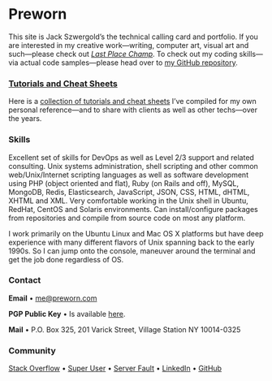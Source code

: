# Preworn

This site is Jack Szwergold’s the technical calling card and portfolio. If you are interested in my creative work—writing, computer art, visual art and such—please check out *[Last Place Champ][1]*. To check out my coding skills—via actual code samples—please head over to [my GitHub repository][8].

### [Tutorials and Cheat Sheets][2]

Here is a [collection of tutorials and cheat sheets][2] I’ve compiled for my own personal reference—and to share with clients as well as other techs—over the years.

### Skills

Excellent set of skills for DevOps as well as Level 2/3 support and related consulting. Unix systems administration, shell scripting and other common web/Unix/Internet scripting languages as well as software development using PHP (object oriented and flat), Ruby (on Rails and off), MySQL, MongoDB, Redis, Elasticsearch, JavaScript, JSON, CSS, HTML, dHTML, XHTML and XML. Very comfortable working in the Unix shell in Ubuntu, RedHat, CentOS and Solaris environments. Can install/configure packages from repositories and compile from source code on most any platform.

I work primarily on the Ubuntu Linux and Mac OS X platforms but have deep experience with many different flavors of Unix spanning back to the early 1990s. So I can jump onto the console, maneuver around the terminal and get the job done regardless of OS.

### Contact

**Email** • [me@preworn.com](mailto:me@preworn.com?Subject=Preworn%20Website%20Query)

**PGP Public Key** • Is available [here][3].

**Mail** • P.O. Box 325, 201 Varick Street, Village Station NY 10014-0325

### Community

[Stack Overflow][4] • [Super User][5] • [Server Fault][6] • [LinkedIn][7] • [GitHub][8]

  [1]: http://www.lastplacechamp.com/ "last Place Champ"
  [2]: tutorials_and_cheat_sheets/ "Tutorials and Cheat Sheets"
  [3]: pgp_public_key-preworn.asc.txt
  [4]: http://stackoverflow.com/users/117259/jakegould "Stack Overflow"
  [5]: http://superuser.com/users/167207/jakegould "Super User"
  [6]: http://serverfault.com/users/100013/jakegould "Server Fault"
  [7]: http://www.linkedin.com/in/jackszwergold "Linked In"
  [8]: https://github.com/JackSzwergold
